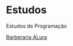 # Estudos
 Estudos de Programação

<a href="https://github.com/ThiagoPVLima/Estudos/blob/main/HTML5-CSS3-Alura/barbearia%20alura/index.html"> Barberaria ALura</a>